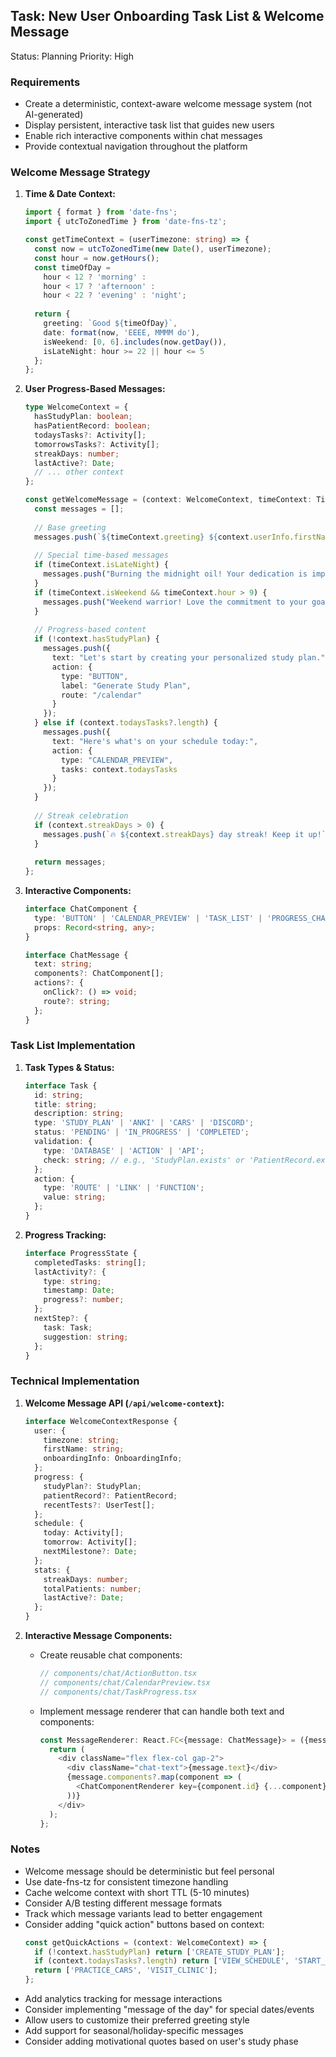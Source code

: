## Task: New User Onboarding Task List & Welcome Message
Status: Planning
Priority: High

### Requirements
- Create a deterministic, context-aware welcome message system (not AI-generated)
- Display persistent, interactive task list that guides new users
- Enable rich interactive components within chat messages
- Provide contextual navigation throughout the platform

### Welcome Message Strategy
1. **Time & Date Context:**
   ```typescript
   import { format } from 'date-fns';
   import { utcToZonedTime } from 'date-fns-tz';
   
   const getTimeContext = (userTimezone: string) => {
     const now = utcToZonedTime(new Date(), userTimezone);
     const hour = now.getHours();
     const timeOfDay = 
       hour < 12 ? 'morning' :
       hour < 17 ? 'afternoon' :
       hour < 22 ? 'evening' : 'night';
     
     return {
       greeting: `Good ${timeOfDay}`,
       date: format(now, 'EEEE, MMMM do'),
       isWeekend: [0, 6].includes(now.getDay()),
       isLateNight: hour >= 22 || hour <= 5
     };
   };
   ```

2. **User Progress-Based Messages:**
   ```typescript
   type WelcomeContext = {
     hasStudyPlan: boolean;
     hasPatientRecord: boolean;
     todaysTasks?: Activity[];
     tomorrowsTasks?: Activity[];
     streakDays: number;
     lastActive?: Date;
     // ... other context
   };

   const getWelcomeMessage = (context: WelcomeContext, timeContext: TimeContext) => {
     const messages = [];
     
     // Base greeting
     messages.push(`${timeContext.greeting} ${context.userInfo.firstName}!`);
     
     // Special time-based messages
     if (timeContext.isLateNight) {
       messages.push("Burning the midnight oil! Your dedication is impressive. Remember to get some rest too!");
     }
     if (timeContext.isWeekend && timeContext.hour > 9) {
       messages.push("Weekend warrior! Love the commitment to your goals.");
     }
     
     // Progress-based content
     if (!context.hasStudyPlan) {
       messages.push({
         text: "Let's start by creating your personalized study plan.",
         action: {
           type: "BUTTON",
           label: "Generate Study Plan",
           route: "/calendar"
         }
       });
     } else if (context.todaysTasks?.length) {
       messages.push({
         text: "Here's what's on your schedule today:",
         action: {
           type: "CALENDAR_PREVIEW",
           tasks: context.todaysTasks
         }
       });
     }
     
     // Streak celebration
     if (context.streakDays > 0) {
       messages.push(`🔥 ${context.streakDays} day streak! Keep it up!`);
     }
     
     return messages;
   };
   ```

3. **Interactive Components:**
   ```typescript
   interface ChatComponent {
     type: 'BUTTON' | 'CALENDAR_PREVIEW' | 'TASK_LIST' | 'PROGRESS_CHART';
     props: Record<string, any>;
   }

   interface ChatMessage {
     text: string;
     components?: ChatComponent[];
     actions?: {
       onClick?: () => void;
       route?: string;
     };
   }
   ```

### Task List Implementation
1. **Task Types & Status:**
   ```typescript
   interface Task {
     id: string;
     title: string;
     description: string;
     type: 'STUDY_PLAN' | 'ANKI' | 'CARS' | 'DISCORD';
     status: 'PENDING' | 'IN_PROGRESS' | 'COMPLETED';
     validation: {
       type: 'DATABASE' | 'ACTION' | 'API';
       check: string; // e.g., 'StudyPlan.exists' or 'PatientRecord.exists'
     };
     action: {
       type: 'ROUTE' | 'LINK' | 'FUNCTION';
       value: string;
     };
   }
   ```

2. **Progress Tracking:**
   ```typescript
   interface ProgressState {
     completedTasks: string[];
     lastActivity?: {
       type: string;
       timestamp: Date;
       progress?: number;
     };
     nextStep?: {
       task: Task;
       suggestion: string;
     };
   }
   ```

### Technical Implementation

1. **Welcome Message API (`/api/welcome-context`):**
   ```typescript
   interface WelcomeContextResponse {
     user: {
       timezone: string;
       firstName: string;
       onboardingInfo: OnboardingInfo;
     };
     progress: {
       studyPlan?: StudyPlan;
       patientRecord?: PatientRecord;
       recentTests?: UserTest[];
     };
     schedule: {
       today: Activity[];
       tomorrow: Activity[];
       nextMilestone?: Date;
     };
     stats: {
       streakDays: number;
       totalPatients: number;
       lastActive?: Date;
     };
   }
   ```

2. **Interactive Message Components:**
   - Create reusable chat components:
     ```typescript
     // components/chat/ActionButton.tsx
     // components/chat/CalendarPreview.tsx
     // components/chat/TaskProgress.tsx
     ```
   - Implement message renderer that can handle both text and components:
     ```typescript
     const MessageRenderer: React.FC<{message: ChatMessage}> = ({message}) => {
       return (
         <div className="flex flex-col gap-2">
           <div className="chat-text">{message.text}</div>
           {message.components?.map(component => (
             <ChatComponentRenderer key={component.id} {...component} />
           ))}
         </div>
       );
     };
     ```

### Notes
- Welcome message should be deterministic but feel personal
- Use date-fns-tz for consistent timezone handling
- Cache welcome context with short TTL (5-10 minutes)
- Consider A/B testing different message formats
- Track which message variants lead to better engagement
- Consider adding "quick action" buttons based on context:
  ```typescript
  const getQuickActions = (context: WelcomeContext) => {
    if (!context.hasStudyPlan) return ['CREATE_STUDY_PLAN'];
    if (context.todaysTasks?.length) return ['VIEW_SCHEDULE', 'START_NEXT_TASK'];
    return ['PRACTICE_CARS', 'VISIT_CLINIC'];
  };
  ```
- Add analytics tracking for message interactions
- Consider implementing "message of the day" for special dates/events
- Allow users to customize their preferred greeting style
- Add support for seasonal/holiday-specific messages
- Consider adding motivational quotes based on user's study phase